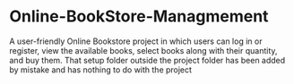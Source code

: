 # Online-BookStore-Managmement
A user-friendly Online Bookstore project in which users can log in or register, view the available books, select books along with their quantity, and buy them. 
That setup folder outside the project folder has been added by mistake and has nothing to do with the project
